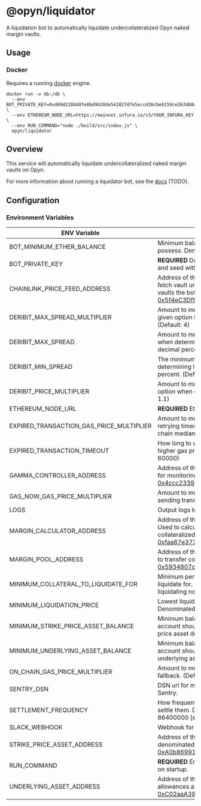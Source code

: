 # @opyn/liquidator

A liquidation bot to automatically liquidate undercollateralized Opyn naked margin vaults.

## Usage

### Docker

Requires a running [docker](https://docker.com) engine.

```
docker run -v db:/db \
  --env BOT_PRIVATE_KEY=0xd89d228bb0fe8bd9b28de542827d7e5eccd26cbeb159ce263488a6a54b88bdcf \
  --env ETHEREUM_NODE_URL=https://mainnet.infura.io/v3/YOUR_INFURA_KEY \
  --env RUN_COMMAND="node ./build/src/index.js" \
  opyn/liquidator
```

## Overview

This service will automatically liquidate undercollateralized naked margin vaults on Opyn.

For more information about running a liquidator bot, see the [docs]() (TODO).

## Configuration

### Environment Variables

| ENV Variable                             | Description                                                                                                                                                                                                                                                                           |
| ---------------------------------------- | ------------------------------------------------------------------------------------------------------------------------------------------------------------------------------------------------------------------------------------------------------------------------------------- |
| BOT_MINIMUM_ETHER_BALANCE                | Minimum balance of Ether the bot's wallet should possess. Denominated in wei. (Default: 0)                                                                                                                                                                                            |
| BOT_PRIVATE_KEY                          | **REQUIRED** Defines the wallet the bot will use. Generate and seed with Ether before running the bot.                                                                                                                                                                                |
| CHAINLINK_PRICE_FEED_ADDRESS             | Address of the deployed Chainlink Price Feed contract to fetch vault underlying prices from. Determines which vaults the bot will be concerned with. (Default: [0x5f4eC3Df9cbd43714FE2740f5E3616155c5b8419](https://etherscan.io/address/0x5f4eC3Df9cbd43714FE2740f5E3616155c5b8419)) |
| DERIBIT_MAX_SPREAD_MULTIPLIER            | Amount to multiply the calculated Deribit max spread of a given option by when determining liquidation profitability. (Default: 4)                                                                                                                                                    |
| DERIBIT_MAX_SPREAD                       | Amount to multiply the Deribit delta of a given option when determining liquidation profitability. Defined as decimal percent. (Default: 0.04)                                                                                                                                        |
| DERIBIT_MIN_SPREAD                       | The minimum spread of a given Deribit option when determining liquidation profitability. Defined as decimal percent. (Default: 0.01)                                                                                                                                                  |
| DERIBIT_PRICE_MULTIPLIER                 | Amount to multiply the Deribit best ask price of a given option when determining liquidation profitability. (Default: 1.1)                                                                                                                                                            |
| ETHEREUM_NODE_URL                        | **REQUIRED** Ethereum node URL to use (i.e. an Infura url).                                                                                                                                                                                                                           |
| EXPIRED_TRANSACTION_GAS_PRICE_MULTIPLIER | Amount to multiply the `rapid` [GasNow](https://www.gasnow.org/) gas price by when retrying timed out transactions. Multiplied against the on-chain median gas price as a fallback. (Default: 1.1)                                                                                    |
| EXPIRED_TRANSACTION_TIMEOUT              | How long to wait before retrying transactions with a higher gas price. Denominated in microseconds. (Default: 60000)                                                                                                                                                                  |
| GAMMA_CONTROLLER_ADDRESS                 | Address of the deployed Opyn Controller contract. Used for monitoring and liquidating vaults. (Default: [0x4ccc2339F87F6c59c6893E1A678c2266cA58dC72](https://etherscan.io/address/0x4ccc2339F87F6c59c6893E1A678c2266cA58dC72))                                                        |
| GAS_NOW_GAS_PRICE_MULTIPLIER             | Amount to multiply the `rapid` [GasNow](https://www.gasnow.org/) gas price by when sending transactions. (Default: 1.0)                                                                                                                                                               |
| LOGS                                     | Output logs to stdout. (Default: True)                                                                                                                                                                                                                                                |
| MARGIN_CALCULATOR_ADDRESS                | Address of the deployed Opyn Margin Calculator contract. Used to calculate margin requirements of partially collateralized vaults. (Default: [0xfaa67e3736572645B38AF7410B3E1006708e13F4](https://etherscan.io/address/0xfaa67e3736572645B38AF7410B3E1006708e13F4))                   |
| MARGIN_POOL_ADDRESS                      | Address of the deployed Opyn Margin Pool contract. Used to transfer collateral during liquidations. (Default: [0x5934807cC0654d46755eBd2848840b616256C6Ef](https://etherscan.io/address/0x5934807cC0654d46755eBd2848840b616256C6Ef))                                                  |
| MINIMUM_COLLATERAL_TO_LIQUIDATE_FOR      | Minimum percent amount of vault collateral the bot will liquidate for. Defined as decimal percent. Used when liquidating non-Deribit priced options. (Default: 0.95)                                                                                                                  |
| MINIMUM_LIQUIDATION_PRICE                | Lowest liquidation price the bot will liquidate for. Denominated and formatted as USD. (Default: 5.00)                                                                                                                                                                                |
| MINIMUM_STRIKE_PRICE_ASSET_BALANCE       | Minimum balance of strike price asset the liquidator account should have access to. Denominated in strike price asset decimals. (Default: 0)                                                                                                                                          |
| MINIMUM_UNDERLYING_ASSET_BALANCE         | Minimum balance of underyling asset the liquidator account should have access to. Denominated in underlying asset decimals. (Default: 0)                                                                                                                                              |
| ON_CHAIN_GAS_PRICE_MULTIPLIER            | Amount to multiply the on-chain median gas price as a fallback. (Default: 1.5)                                                                                                                                                                                                        |
| SENTRY_DSN                               | DSN url for monitoring and sending error messages to Sentry.                                                                                                                                                                                                                          |
| SETTLEMENT_FREQUENCY                     | How frequently to fetch settlement vaults and attempt to settle them. Denominated in microseconds. (Default: 86400000 [every 24 hours])                                                                                                                                               |
| SLACK_WEBHOOK                            | Webhook for sending error messages to a Slack channel.                                                                                                                                                                                                                                |
| STRIKE_PRICE_ASSET_ADDRESS               | Address of the asset contract the strike price is denominated in. (Default: [0xA0b86991c6218b36c1d19D4a2e9Eb0cE3606eB48](https://etherscan.io/address/0xa0b86991c6218b36c1d19d4a2e9eb0ce3606eb48))                                                                                    |
| RUN_COMMAND                              | **REQUIRED** Entry point used by the bot's Docker container on startup.                                                                                                                                                                                                               |
| UNDERLYING_ASSET_ADDRESS                 | Address of the underlying asset contract. Used to check allowances and initiate liquidations. (Default: [0xC02aaA39b223FE8D0A0e5C4F27eAD9083C756Cc2](https://etherscan.io/address/0xc02aaa39b223fe8d0a0e5c4f27ead9083c756cc2))                                                        |
